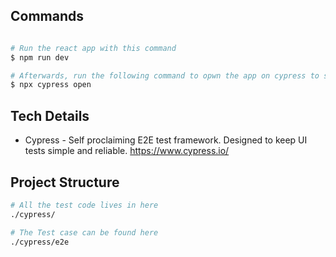 ## Commands

```bash

# Run the react app with this command
$ npm run dev

# Afterwards, run the following command to opwn the app on cypress to show the test case
$ npx cypress open 

```



## Tech Details

* Cypress - Self proclaiming E2E test framework. Designed to keep UI tests simple and reliable. https://www.cypress.io/


## Project Structure

```bash
# All the test code lives in here
./cypress/

# The Test case can be found here
./cypress/e2e

